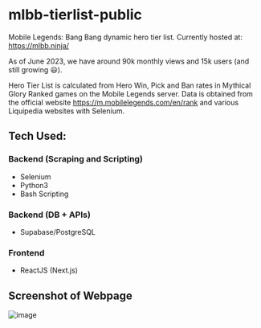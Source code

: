 # mlbb-tierlist-public
Mobile Legends: Bang Bang dynamic hero tier list. Currently hosted at: https://mlbb.ninja/ 

As of June 2023, we have around 90k monthly views and 15k users (and still growing 😃).

Hero Tier List is calculated from Hero Win, Pick and Ban rates in Mythical Glory Ranked games on the Mobile Legends server. 
Data is obtained from the official website https://m.mobilelegends.com/en/rank and various Liquipedia websites with Selenium.

## Tech Used:
### Backend (Scraping and Scripting)
- Selenium
- Python3
- Bash Scripting
### Backend (DB + APIs)
- Supabase/PostgreSQL
### Frontend
- ReactJS (Next.js)

## Screenshot of Webpage
![image](https://user-images.githubusercontent.com/48997733/235306262-3a9149ef-1f91-413c-9363-9323a41752bc.png)

